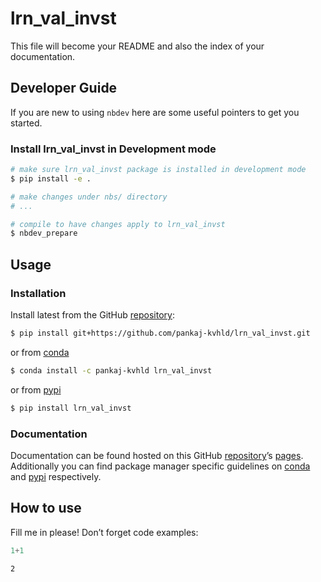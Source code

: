 # lrn_val_invst


<!-- WARNING: THIS FILE WAS AUTOGENERATED! DO NOT EDIT! -->

This file will become your README and also the index of your
documentation.

## Developer Guide

If you are new to using `nbdev` here are some useful pointers to get you
started.

### Install lrn_val_invst in Development mode

``` sh
# make sure lrn_val_invst package is installed in development mode
$ pip install -e .

# make changes under nbs/ directory
# ...

# compile to have changes apply to lrn_val_invst
$ nbdev_prepare
```

## Usage

### Installation

Install latest from the GitHub
[repository](https://github.com/pankaj-kvhld/lrn_val_invst):

``` sh
$ pip install git+https://github.com/pankaj-kvhld/lrn_val_invst.git
```

or from [conda](https://anaconda.org/pankaj-kvhld/lrn_val_invst)

``` sh
$ conda install -c pankaj-kvhld lrn_val_invst
```

or from [pypi](https://pypi.org/project/lrn_val_invst/)

``` sh
$ pip install lrn_val_invst
```

### Documentation

Documentation can be found hosted on this GitHub
[repository](https://github.com/pankaj-kvhld/lrn_val_invst)’s
[pages](https://pankaj-kvhld.github.io/lrn_val_invst/). Additionally you
can find package manager specific guidelines on
[conda](https://anaconda.org/pankaj-kvhld/lrn_val_invst) and
[pypi](https://pypi.org/project/lrn_val_invst/) respectively.

## How to use

Fill me in please! Don’t forget code examples:

``` python
1+1
```

    2
